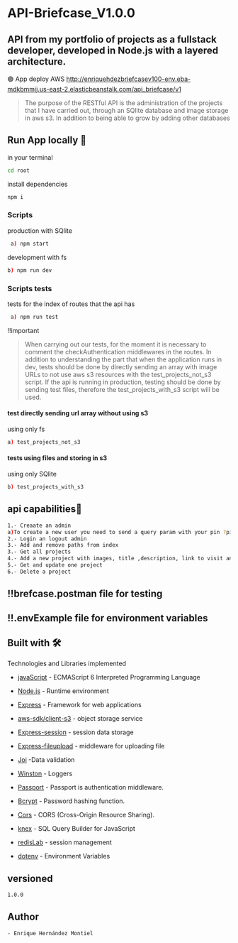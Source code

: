 # API-Briefcase_V1.0.0

## API from my portfolio of projects as a fullstack developer, developed in Node.js with a layered architecture.

🟢 App deploy AWS
http://enriquehdezbriefcasev100-env.eba-mdkbmmjj.us-east-2.elasticbeanstalk.com/api_briefcase/v1

> The purpose of the RESTful API is the administration of the projects that I have carried out, through an SQlite database and image storage in aws s3.
> In addition to being able to grow by adding other databases

## Run App locally 🔧

in your terminal

```sh
cd root
```

install dependencies

```sh
npm i
```

### Scripts

production with SQlite

```sh
 a) npm start
```

development with fs

```sh
b) npm run dev
```

### Scripts tests

tests for the index of routes that the api has

```sh
 a) npm run test
```

!!important

> When carrying out our tests, for the moment it is necessary to comment the checkAuthentication middlewares in the routes.
> In addition to understanding the part that when the application runs in dev, tests should be done by directly sending an array with image URLs to not use aws s3 resources with the test_projects_not_s3 script.
> If the api is running in production, testing should be done by sending test files, therefore the test_projects_with_s3 script will be used.

#### test directly sending url array without using s3

using only fs

```sh
a) test_projects_not_s3
```

#### tests using files and storing in s3

using only SQlite

```sh
b) test_projects_with_s3
```

## api capabilities🚀

```sh
1.- Creaate an admin
a)To create a new user you need to send a query param with your pin ?pinAdmin=####
2.- Login an logout admin
3.- Add and remove paths from index
3.- Get all projects
4.- Add a new project with images, title ,description, link to visit and tags
5.- Get and update one project
6.- Delete a project
```

## !!brefcase.postman file for testing

## !!.envExample file for environment variables

## Built with 🛠️

Technologies and Libraries implemented

- [javaScript](https://www.w3schools.com/js/js_es6.asp) - ECMAScript 6 Interpreted Programming Language
- [Node.js](https://nodejs.org/es/docs) - Runtime environment
- [Express](https://expressjs.com/es/) - Framework for web applications
- [aws-sdk/client-s3](https://docs.aws.amazon.com/AWSJavaScriptSDK/v3/latest/client/s3/) - object storage service
- [Express-session](https://www.npmjs.com/package/express-session) - session data storage
- [Express-fileupload](https://www.npmjs.com/package/express-fileupload) - middleware for uploading file
- [Joi](https://www.npmjs.com/package/joi) -Data validation
- [Winston](https://www.npmjs.com/package/winston) - Loggers
- [Passport](https://www.passportjs.org/) - Passport is authentication middleware.
- [Bcrypt](https://openbase.com/js/bcrypt/documentation) -
  Password hashing function.
- [Cors](https://www.npmjs.com/package/cors) - CORS (Cross-Origin Resource Sharing).

- [knex](https://knexjs.org/) - SQL Query Builder for JavaScript
- [redisLab](https://redis.com/es/) - session management
- [dotenv](https://www.npmjs.com/package/dotenv) -
  Environment Variables

## versioned

```sh
1.0.0
```

## Author

```sh
- Enrique Hernández Montiel
```
